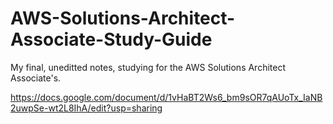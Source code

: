 # AWS-Solutions-Architect-Associate-Study-Guide
My final, uneditted notes, studying for the AWS Solutions Architect Associate's. 

https://docs.google.com/document/d/1vHaBT2Ws6_bm9sOR7qAUoTx_IaNB2uwpSe-wt2L8IhA/edit?usp=sharing
